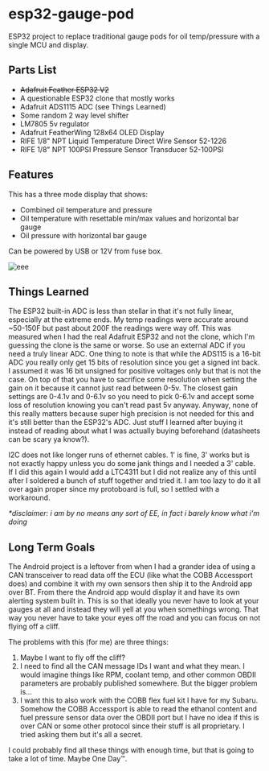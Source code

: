 # esp32-gauge-pod

ESP32 project to replace traditional gauge pods for oil temp/pressure with a single MCU and display.

## Parts List

- ~~Adafruit Feather ESP32 V2~~
- A questionable ESP32 clone that mostly works
- Adafruit ADS1115 ADC (see Things Learned)
- Some random 2 way level shifter
- LM7805 5v regulator
- Adafruit FeatherWing 128x64 OLED Display
- RIFE 1/8" NPT Liquid Temperature Direct Wire Sensor 52-1226
- RIFE 1/8" NPT 100PSI Pressure Sensor Transducer 52-100PSI

## Features

This has a three mode display that shows:
- Combined oil temperature and pressure
- Oil temperature with resettable min/max values and horizontal bar gauge
- Oil pressure with horizontal bar gauge 

Can be powered by USB or 12V from fuse box.

![eee](https://i.imgur.com/RDA9ZbF.jpeg)

## Things Learned
The ESP32 built-in ADC is less than stellar in that it's not fully linear, especially at the extreme ends. My temp readings were accurate around ~50-150F but past about 200F the readings were way off. This was measured when I had the real Adafruit ESP32 and not the clone, which I'm guessing the clone is the same or worse. So use an external ADC if you need a truly linear ADC. One thing to note is that while the ADS115 is a 16-bit ADC you really only get 15 bits of resolution since you get a signed int back. I assumed it was 16 bit unsigned for positive voltages only but that is not the case. On top of that you have to sacrifice some resolution when setting the gain on it because it cannot just read between 0-5v. The closest gain settings are 0-4.1v and 0-6.1v so you need to pick 0-6.1v and accept some loss of resolution knowing you can't read past 5v anyway. Anyway, none of this really matters because super high precision is not needed for this and it's still better than the ESP32's ADC. Just stuff I learned after buying it instead of reading about what I was actually buying beforehand (datasheets can be scary ya know?).

I2C does not like longer runs of ethernet cables. 1' is fine, 3' works but is not exactly happy unless you do some jank things and I needed a 3' cable. If I did this again I would add a LTC4311 but I did not realize any of this until after I soldered a bunch of stuff together and tried it. I am too lazy to do it all over again proper since my protoboard is full, so I settled with a workaround.

*\*disclaimer: i am by no means any sort of EE, in fact i barely know what i'm doing*

## Long Term Goals
The Android project is a leftover from when I had a grander idea of using a CAN transceiver to read data off the ECU (like what the COBB Accessport does) and combine it with my own sensors then ship it to the Android app over BT. From there the Android app would display it and have its own alerting system built in. This is so that ideally you never have to look at your gauges at all and instead they will yell at you when somethings wrong. That way you never have to take your eyes off the road and you can focus on not flying off a cliff.

The problems with this (for me) are three things:
1. Maybe I want to fly off the cliff?
1. I need to find all the CAN message IDs I want and what they mean. I would imagine things like RPM, coolant temp, and other common OBDII parameters are probably published somewhere. But the bigger problem is...
1. I want this to also work with the COBB flex fuel kit I have for my Subaru. Somehow the COBB Accessport is able to read the ethanol content and fuel pressure sensor data over the OBDII port but I have no idea if this is over CAN or some other protocol since their stuff is all proprietary. I tried asking them but it's all a secret.

I could probably find all these things with enough time, but that is going to take a lot of time. Maybe One Day™. 